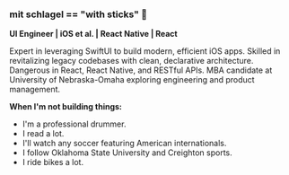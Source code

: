 ### mit schlagel == "with sticks" 🥁

**UI Engineer | iOS et al. | React Native | React**

Expert in leveraging SwiftUI to build modern, efficient iOS apps. Skilled in revitalizing legacy codebases with clean, declarative architecture. Dangerous in React, React Native, and RESTful APIs. MBA candidate at University of Nebraska-Omaha exploring engineering and product management. 

**When I'm not building things:**

* I'm a professional drummer.
* I read a lot.
* I'll watch any soccer featuring American internationals.
* I follow Oklahoma State University and Creighton sports.
* I ride bikes a lot.
